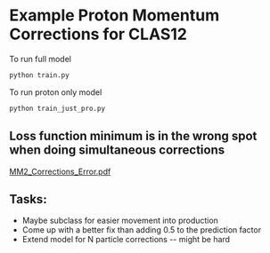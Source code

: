 # Example Proton Momentum Corrections for CLAS12

To run full model
```bash
python train.py
```

To run proton only model
```bash
python train_just_pro.py
```

## Loss function minimum is in the wrong spot when doing simultaneous corrections

[MM2_Corrections_Error.pdf](MM2_Corrections_Error.pdf)

## Tasks:
* Maybe subclass for easier movement into production
* Come up with a better fix than adding 0.5 to the prediction factor
* Extend model for N particle corrections -- might be hard

<!-- Loss function:
$$
J = \mathbb{E}\left[ \left(MM^2_{\pi_0} - MM^2_{pred}\right)^2\right]
$$

In practice I use: (equivalent to changing learning rate)
$$
J = \mathbb{E}\left[ \left(1 - \frac{MM^2_{pred}}{MM^2_{\pi_0}}\right)^2\right]
$$

$$
\pi_0 = beam + targ - e' - p' \\
MM^2 = (beam + targ - e' - p')^2
$$

$$
eE1' = \sqrt{(c1*ex')^2 + (c1*ey')^2 + (c1*ez')^2 + eM^2)}\\
pE2' = \sqrt{(c1*ex')^2 + (c1*ey')^2 + (c1*ez')^2 + eM^2)}\\
$$

$$
E = eE + pE - eE1'   - pE2'\\
x = ex + px - c1*ex' - c2*px'\\
y = ey + py - c1*ey' - c2*py'\\
z = ez + pz - c1*ez' - c2*pz'\\
$$


if c1, c2 = 0, 0:
$$
E = eE + pM - 0 - pM\\
x =  0 +  0 - 0 - 0\\
y =  0 +  0 - 0 - 0\\
z = eE +  0 - 0 - 0\\

MM^2 = ( eE )^2 - ( eE )^2 = 0\\
MM^2_{\pi_0} = 0.138^2 = 0.019044
$$

With the data:
* c1,c2=0,0 - $MM^2$ error: 0.0009 $GeV^2$ (0.03 $GeV$)
* c1,c2=1,1 - $MM^2$ error: 0.007 $GeV^2$ (0.08 $GeV$) -->

<!-- ---
# Archive

The neural network predicts $\Delta \log(\text{proton}_P)$, uses a custom layer to calculte $\text{MM}^2$, then simultaneously minimizes $\Delta \log(\text{proton}_P)$ and $\Delta \text{MM}^2$. (see the image at the bottom)
* Using $\log(\text{proton}_P)$ transforms the input and output distributions to pseudo-Gaussian.
* Bad exploding gradient problem -> use Adam/RMSprop with small learning_rate or SGD with clipnorm/clipval

```python
X = [ log(ele_P), ele_Theta, ele_Phi, log(bad_pro_P), bad_pro_Theta, bad_pro_Phi, log(bad_Q2), log(bad_t) ]
y = [ log(good_pro_P) - log(bad_pro_P), good_mm2 - bad_mm2 ]
```

While I am training with respect to the electron momentum it would be very easy to split the input and train on just the proton momentum while still using my Lambda layer to calculate $\text{MM}^2$. Then when we want to deploy the model, we just extract the the layers that predict $\Delta \text{proton}_P$ and we are independent of electron statistics.

e.g.
![split input](split_input.png)

Figure 10-15 from Hands-On Machine Learning with Scikit-Learn, Keras, and TensorFlow, 2nd Edition by Aurélien Géron

## Performance:
* [Analysis.ipynb](analysis.ipynb)

## Feature Importances From a High Variance Random Forest:
> Using a random forest I got a better validation MSE without any regularization/tuning, might be good to test some other models too.
* 32.8% - bad_pro_Theta 
* 15.6% - log(bad_t) 
* 13.6% - bad_pro_P 
* 09.8% - log(q2) 
* 09.6% - ele_P 
* 06.7% - bad_pro_Phi 
* 06.4% - ele_Phi 
* 05.5% - ele_Theta 



## Model Summary:
```
Model: "model"
__________________________________________________________________________________________________
 Layer (type)                   Output Shape         Param #     Connected to                     
==================================================================================================
 input_1 (InputLayer)           [(None, 8)]          0           []                               
                                                                                                  
 batch_normalization (BatchNorm  (None, 8)           32          ['input_1[0][0]']                
 alization)                                                                                       
                                                                                                  
 dense (Dense)                  (None, 417)          3753        ['batch_normalization[0][0]']    
                                                                                                  
 activation (Activation)        (None, 417)          0           ['dense[0][0]']                  
                                                                                                  
 batch_normalization_1 (BatchNo  (None, 417)         1668        ['activation[0][0]']             
 rmalization)                                                                                     
                                                                                                  
 dense_1 (Dense)                (None, 417)          174306      ['batch_normalization_1[0][0]']  
                                                                                                  
 activation_1 (Activation)      (None, 417)          0           ['dense_1[0][0]']                
                                                                                                  
 batch_normalization_2 (BatchNo  (None, 417)         1668        ['activation_1[0][0]']           
 rmalization)                                                                                     
                                                                                                  
 dense_2 (Dense)                (None, 417)          174306      ['batch_normalization_2[0][0]']  
                                                                                                  
 activation_2 (Activation)      (None, 417)          0           ['dense_2[0][0]']                
                                                                                                  
 batch_normalization_3 (BatchNo  (None, 417)         1668        ['activation_2[0][0]']           
 rmalization)                                                                                     
                                                                                                  
 dense_3 (Dense)                (None, 417)          174306      ['batch_normalization_3[0][0]']  
                                                                                                  
 activation_3 (Activation)      (None, 417)          0           ['dense_3[0][0]']                
                                                                                                  
 batch_normalization_4 (BatchNo  (None, 417)         1668        ['activation_3[0][0]']           
 rmalization)                                                                                     
                                                                                                  
 dense_4 (Dense)                (None, 417)          174306      ['batch_normalization_4[0][0]']  
                                                                                                  
 activation_4 (Activation)      (None, 417)          0           ['dense_4[0][0]']                
                                                                                                  
 batch_normalization_5 (BatchNo  (None, 417)         1668        ['activation_4[0][0]']           
 rmalization)                                                                                     
                                                                                                  
 dense_5 (Dense)                (None, 417)          174306      ['batch_normalization_5[0][0]']  
                                                                                                  
 activation_5 (Activation)      (None, 417)          0           ['dense_5[0][0]']                
                                                                                                  
 batch_normalization_6 (BatchNo  (None, 417)         1668        ['activation_5[0][0]']           
 rmalization)                                                                                     
                                                                                                  
 dense_6 (Dense)                (None, 417)          174306      ['batch_normalization_6[0][0]']  
                                                                                                  
 activation_6 (Activation)      (None, 417)          0           ['dense_6[0][0]']                
                                                                                                  
 batch_normalization_7 (BatchNo  (None, 417)         1668        ['activation_6[0][0]']           
 rmalization)                                                                                     
                                                                                                  
 dense_7 (Dense)                (None, 417)          174306      ['batch_normalization_7[0][0]']  
                                                                                                  
 activation_7 (Activation)      (None, 417)          0           ['dense_7[0][0]']                
                                                                                                  
 batch_normalization_8 (BatchNo  (None, 417)         1668        ['activation_7[0][0]']           
 rmalization)                                                                                     
                                                                                                  
 P (Dense)                      (None, 1)            418         ['batch_normalization_8[0][0]']  
                                                                                                  
 CalcMM2 (Lambda)               (None, 2)            0           ['input_1[0][0]',                
                                                                  'P[0][0]']                      
                                                                                                  
==================================================================================================
Total params: 1,237,689
Trainable params: 1,231,001
Non-trainable params: 6,688
__________________________________________________________________________________________________
```

![best model plot](models/best_model.png)
 -->
